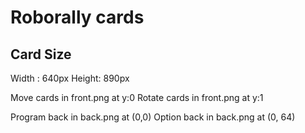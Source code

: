 # Roborally cards

## Card Size
Width : 640px
Height: 890px

Move cards in front.png at y:0
Rotate cards in front.png at y:1

Program back in back.png at (0,0)
Option back in back.png at (0, 64)

